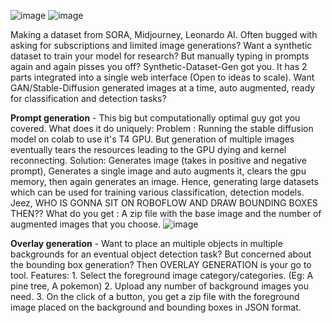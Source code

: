 ![image](https://github.com/user-attachments/assets/eccd1f61-36a3-460e-9f1a-062e1d88594b)
![image](https://github.com/user-attachments/assets/ea8183ac-db62-43cd-9936-fe18a79b758a)


Making a dataset from SORA, Midjourney, Leonardo AI. Often bugged with asking for subscriptions and limited image generations? 
Want a synthetic dataset to train your model for research? But manually typing in prompts again and again pisses you off?
Synthetic-Dataset-Gen got you. 
It has 2 parts integrated into a single web interface (Open to ideas to scale).
Want GAN/Stable-Diffusion generated images at a time, auto augmented, ready for classification and detection tasks?

**Prompt generation** - This big but computationally optimal guy got you covered. 
                        What does it do uniquely: 
                        Problem : Running the stable diffusion model on colab to use it's T4 GPU. But generation of multiple images eventually tears the resources leading to the GPU dying and kernel 
                                  reconnecting. 
                        Solution: Generates image (takes in positive and negative prompt), Generates a single image and auto augments it, clears the gpu memory, then again generates an image. 
                                  Hence, generating large datasets which can be used for training various classification, detection models.  
                                  Jeez, WHO IS GONNA SIT ON ROBOFLOW AND DRAW BOUNDING BOXES THEN??
                        What do you get : A zip file with the base image and the number of augmented images that you choose.
![image](https://github.com/user-attachments/assets/54ac97b7-e294-47ab-b669-1e3da454c4d9)

**Overlay generation** - Want to place an multiple objects in multiple backgrounds for an eventual object detection task? But concerned about the bounding box generation?
                        Then OVERLAY GENERATION is your go to tool.
                        Features: 1. Select the foreground image category/categories. (Eg: A pine tree, A pokemon)
                                  2. Upload any number of background images you need. 
                                  3. On the click of a button, you get a zip file with the foreground image placed on the background and bounding boxes in JSON format. 
